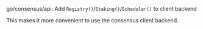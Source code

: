 go/consensus/api: Add `Registry()`/`Staking()`/`Scheduler()` to client backend

This makes it more convenient to use the consensus client backend.
